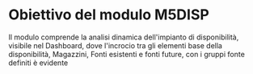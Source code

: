 # Obiettivo del modulo M5DISP

Il modulo comprende la analisi dinamica dell'impianto di disponibilità, visibile nel Dashboard, dove l'incrocio tra gli elementi base della disponibilità, Magazzini, Fonti esistenti e fonti future, con i gruppi fonte definiti è evidente
